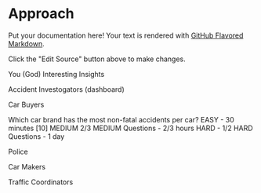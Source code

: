# Approach

Put your documentation here! Your text is rendered with [GitHub Flavored Markdown](https://help.github.com/articles/github-flavored-markdown).

Click the "Edit Source" button above to make changes.


You (God)
Interesting Insights


Accident Investogators (dashboard)




Car Buyers

Which car brand has the most non-fatal accidents per car? EASY - 30 minutes [10]
MEDIUM 2/3 MEDIUM Questions - 2/3 hours
HARD - 1/2 HARD Questions - 1 day



Police



Car Makers



Traffic Coordinators

